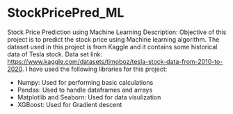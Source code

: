 # StockPricePred_ML
Stock Price Prediction using Machine Learning
Description:
Objective of this project is to predict the stock price using Machine learning algorithm. The dataset used in this project is from Kaggle and it contains some historical data of Tesla stock. Data set link: https://www.kaggle.com/datasets/timoboz/tesla-stock-data-from-2010-to-2020. I have used the following libraries for this project:
- Numpy: Used for performing basic calculations
- Pandas: Used to handle dataframes and arrays
- Matplotlib and Seaborn: Used for data visulization
- XGBoost: Used for Gradient descent
